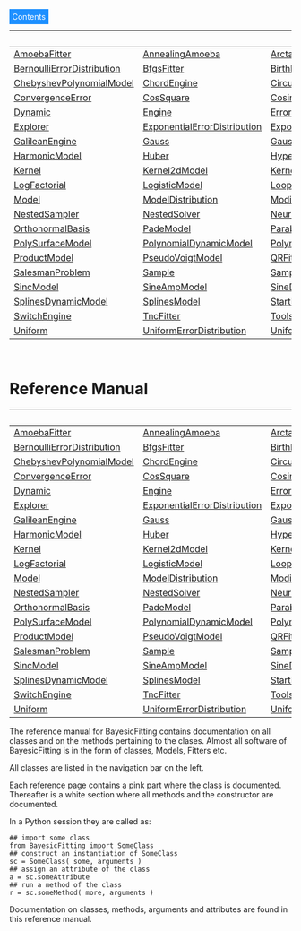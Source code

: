 ---
---

<div class="dropdown2">
  <span style="background-color: DodgerBlue; color: White; border:5px
solid DodgerBlue">Contents</span>  
  <div class="dropdown-content">

||||  Classes  |||||
|:-|:-|:-|:-|:-|:-|:-|:-|
| [AmoebaFitter](./classdocs/AmoebaFitter.md) | [AnnealingAmoeba](./classdocs/AnnealingAmoeba.md) | [ArctanModel](./classdocs/ArctanModel.md) | [AstropyModel](./classdocs/AstropyModel.md) | [BSplinesModel](./classdocs/BSplinesModel.md) | [BaseFitter](./classdocs/BaseFitter.md) | [BaseModel](./classdocs/BaseModel.md) | [BasicSplinesModel](./classdocs/BasicSplinesModel.md) |
| [BernoulliErrorDistribution](./classdocs/BernoulliErrorDistribution.md) | [BfgsFitter](./classdocs/BfgsFitter.md) | [BirthEngine](./classdocs/BirthEngine.md) | [Biweight](./classdocs/Biweight.md) | [BracketModel](./classdocs/BracketModel.md) | [Brackets](./classdocs/Brackets.md) | [CauchyErrorDistribution](./classdocs/CauchyErrorDistribution.md) | [CauchyPrior](./classdocs/CauchyPrior.md) |
| [ChebyshevPolynomialModel](./classdocs/ChebyshevPolynomialModel.md) | [ChordEngine](./classdocs/ChordEngine.md) | [CircularUniformPrior](./classdocs/CircularUniformPrior.md) | [ClassicProblem](./classdocs/ClassicProblem.md) | [CobylaFitter](./classdocs/CobylaFitter.md) | [CombiModel](./classdocs/CombiModel.md) | [ConjugateGradientFitter](./classdocs/ConjugateGradientFitter.md) | [ConstantModel](./classdocs/ConstantModel.md) |
| [ConvergenceError](./classdocs/ConvergenceError.md) | [CosSquare](./classdocs/CosSquare.md) | [Cosine](./classdocs/Cosine.md) | [CurveFitter](./classdocs/CurveFitter.md) | [DeathEngine](./classdocs/DeathEngine.md) | [DecisionTreeModel](./classdocs/DecisionTreeModel.md) | [DistanceCostFunction](./classdocs/DistanceCostFunction.md) | [DoglegFitter](./classdocs/DoglegFitter.md) |
| [Dynamic](./classdocs/Dynamic.md) | [Engine](./classdocs/Engine.md) | [ErrorDistribution](./classdocs/ErrorDistribution.md) | [ErrorsInXandYProblem](./classdocs/ErrorsInXandYProblem.md) | [EtalonDriftModel](./classdocs/EtalonDriftModel.md) | [EtalonModel](./classdocs/EtalonModel.md) | [EvidenceProblem](./classdocs/EvidenceProblem.md) | [ExpModel](./classdocs/ExpModel.md) |
| [Explorer](./classdocs/Explorer.md) | [ExponentialErrorDistribution](./classdocs/ExponentialErrorDistribution.md) | [ExponentialPrior](./classdocs/ExponentialPrior.md) | [Fitter](./classdocs/Fitter.md) | [FixedModel](./classdocs/FixedModel.md) | [FootballModel](./classdocs/FootballModel.md) | [Formatter](./classdocs/Formatter.md) | [FreeShapeModel](./classdocs/FreeShapeModel.md) |
| [GalileanEngine](./classdocs/GalileanEngine.md) | [Gauss](./classdocs/Gauss.md) | [Gauss2dErrorDistribution](./classdocs/Gauss2dErrorDistribution.md) | [GaussErrorDistribution](./classdocs/GaussErrorDistribution.md) | [GaussModel](./classdocs/GaussModel.md) | [GaussPrior](./classdocs/GaussPrior.md) | [GibbsEngine](./classdocs/GibbsEngine.md) | [HarmonicDynamicModel](./classdocs/HarmonicDynamicModel.md) |
| [HarmonicModel](./classdocs/HarmonicModel.md) | [Huber](./classdocs/Huber.md) | [HyperParameter](./classdocs/HyperParameter.md) | [ImageAssistant](./classdocs/ImageAssistant.md) | [IterationPlotter](./classdocs/IterationPlotter.md) | [IterativeFitter](./classdocs/IterativeFitter.md) | [JeffreysPrior](./classdocs/JeffreysPrior.md) | [Kepplers2ndLaw](./classdocs/Kepplers2ndLaw.md) |
| [Kernel](./classdocs/Kernel.md) | [Kernel2dModel](./classdocs/Kernel2dModel.md) | [KernelModel](./classdocs/KernelModel.md) | [LaplaceErrorDistribution](./classdocs/LaplaceErrorDistribution.md) | [LaplacePrior](./classdocs/LaplacePrior.md) | [LbfgsbFitter](./classdocs/LbfgsbFitter.md) | [LevenbergMarquardtFitter](./classdocs/LevenbergMarquardtFitter.md) | [LinearModel](./classdocs/LinearModel.md) |
| [LogFactorial](./classdocs/LogFactorial.md) | [LogisticModel](./classdocs/LogisticModel.md) | [LoopEngine](./classdocs/LoopEngine.md) | [Lorentz](./classdocs/Lorentz.md) | [LorentzModel](./classdocs/LorentzModel.md) | [Makefile](./classdocs/Makefile.md) | [MaxLikelihoodFitter](./classdocs/MaxLikelihoodFitter.md) | [MixedErrorDistribution](./classdocs/MixedErrorDistribution.md) |
| [Model](./classdocs/Model.md) | [ModelDistribution](./classdocs/ModelDistribution.md) | [Modifiable](./classdocs/Modifiable.md) | [MonteCarlo](./classdocs/MonteCarlo.md) | [MoveEngine](./classdocs/MoveEngine.md) | [MultipleOutputProblem](./classdocs/MultipleOutputProblem.md) | [NearEngine](./classdocs/NearEngine.md) | [NelderMeadFitter](./classdocs/NelderMeadFitter.md) |
| [NestedSampler](./classdocs/NestedSampler.md) | [NestedSolver](./classdocs/NestedSolver.md) | [NeuralNetUtilities](./classdocs/NeuralNetUtilities.md) | [NewtonCgFitter](./classdocs/NewtonCgFitter.md) | [NoiseScale](./classdocs/NoiseScale.md) | [NonLinearModel](./classdocs/NonLinearModel.md) | [OrderEngine](./classdocs/OrderEngine.md) | [OrderProblem](./classdocs/OrderProblem.md) |
| [OrthonormalBasis](./classdocs/OrthonormalBasis.md) | [PadeModel](./classdocs/PadeModel.md) | [Parabola](./classdocs/Parabola.md) | [PhantomCollection](./classdocs/PhantomCollection.md) | [PhantomSampler](./classdocs/PhantomSampler.md) | [Plotter](./classdocs/Plotter.md) | [PoissonErrorDistribution](./classdocs/PoissonErrorDistribution.md) | [PolySineAmpModel](./classdocs/PolySineAmpModel.md) |
| [PolySurfaceModel](./classdocs/PolySurfaceModel.md) | [PolynomialDynamicModel](./classdocs/PolynomialDynamicModel.md) | [PolynomialModel](./classdocs/PolynomialModel.md) | [PowellFitter](./classdocs/PowellFitter.md) | [PowerLawModel](./classdocs/PowerLawModel.md) | [PowerModel](./classdocs/PowerModel.md) | [Prior](./classdocs/Prior.md) | [Problem](./classdocs/Problem.md) |
| [ProductModel](./classdocs/ProductModel.md) | [PseudoVoigtModel](./classdocs/PseudoVoigtModel.md) | [QRFitter](./classdocs/QRFitter.md) | [RadialVelocityModel](./classdocs/RadialVelocityModel.md) | [RandomEngine](./classdocs/RandomEngine.md) | [RepeatingModel](./classdocs/RepeatingModel.md) | [ReverseEngine](./classdocs/ReverseEngine.md) | [RobustShell](./classdocs/RobustShell.md) |
| [SalesmanProblem](./classdocs/SalesmanProblem.md) | [Sample](./classdocs/Sample.md) | [SampleList](./classdocs/SampleList.md) | [SampleMovie](./classdocs/SampleMovie.md) | [ScaledErrorDistribution](./classdocs/ScaledErrorDistribution.md) | [ScipyFitter](./classdocs/ScipyFitter.md) | [ShuffleEngine](./classdocs/ShuffleEngine.md) | [Sinc](./classdocs/Sinc.md) |
| [SincModel](./classdocs/SincModel.md) | [SineAmpModel](./classdocs/SineAmpModel.md) | [SineDriftModel](./classdocs/SineDriftModel.md) | [SineModel](./classdocs/SineModel.md) | [SineSplineDriftModel](./classdocs/SineSplineDriftModel.md) | [SineSplineModel](./classdocs/SineSplineModel.md) | [SlsqpFitter](./classdocs/SlsqpFitter.md) | [SoftMaxModel](./classdocs/SoftMaxModel.md) |
| [SplinesDynamicModel](./classdocs/SplinesDynamicModel.md) | [SplinesModel](./classdocs/SplinesModel.md) | [StartEngine](./classdocs/StartEngine.md) | [StartOrderEngine](./classdocs/StartOrderEngine.md) | [StellarOrbitModel](./classdocs/StellarOrbitModel.md) | [StepEngine](./classdocs/StepEngine.md) | [StructureEngine](./classdocs/StructureEngine.md) | [SurfaceSplinesModel](./classdocs/SurfaceSplinesModel.md) |
| [SwitchEngine](./classdocs/SwitchEngine.md) | [TncFitter](./classdocs/TncFitter.md) | [Tools](./classdocs/Tools.md) | [Tophat](./classdocs/Tophat.md) | [Triangle](./classdocs/Triangle.md) | [Tricube](./classdocs/Tricube.md) | [Triweight](./classdocs/Triweight.md) | [TrustNcgFitter](./classdocs/TrustNcgFitter.md) |
| [Uniform](./classdocs/Uniform.md) | [UniformErrorDistribution](./classdocs/UniformErrorDistribution.md) | [UniformPrior](./classdocs/UniformPrior.md) | [UserModel](./classdocs/UserModel.md) | [VoigtModel](./classdocs/VoigtModel.md) | [Walker](./classdocs/Walker.md) | [WalkerList](./classdocs/WalkerList.md) |    |


</div>
</div>

[exlink]: https://github.com/dokester/BayesicFitting/tree/master/BayesicFitting/examples

&nbsp;

# Reference Manual

||||  Classes  |||||
|:-|:-|:-|:-|:-|:-|:-|:-|
| [AmoebaFitter](./classdocs/AmoebaFitter.md) | [AnnealingAmoeba](./classdocs/AnnealingAmoeba.md) | [ArctanModel](./classdocs/ArctanModel.md) | [AstropyModel](./classdocs/AstropyModel.md) | [BSplinesModel](./classdocs/BSplinesModel.md) | [BaseFitter](./classdocs/BaseFitter.md) | [BaseModel](./classdocs/BaseModel.md) | [BasicSplinesModel](./classdocs/BasicSplinesModel.md) |
| [BernoulliErrorDistribution](./classdocs/BernoulliErrorDistribution.md) | [BfgsFitter](./classdocs/BfgsFitter.md) | [BirthEngine](./classdocs/BirthEngine.md) | [Biweight](./classdocs/Biweight.md) | [BracketModel](./classdocs/BracketModel.md) | [Brackets](./classdocs/Brackets.md) | [CauchyErrorDistribution](./classdocs/CauchyErrorDistribution.md) | [CauchyPrior](./classdocs/CauchyPrior.md) |
| [ChebyshevPolynomialModel](./classdocs/ChebyshevPolynomialModel.md) | [ChordEngine](./classdocs/ChordEngine.md) | [CircularUniformPrior](./classdocs/CircularUniformPrior.md) | [ClassicProblem](./classdocs/ClassicProblem.md) | [CobylaFitter](./classdocs/CobylaFitter.md) | [CombiModel](./classdocs/CombiModel.md) | [ConjugateGradientFitter](./classdocs/ConjugateGradientFitter.md) | [ConstantModel](./classdocs/ConstantModel.md) |
| [ConvergenceError](./classdocs/ConvergenceError.md) | [CosSquare](./classdocs/CosSquare.md) | [Cosine](./classdocs/Cosine.md) | [CurveFitter](./classdocs/CurveFitter.md) | [DeathEngine](./classdocs/DeathEngine.md) | [DecisionTreeModel](./classdocs/DecisionTreeModel.md) | [DistanceCostFunction](./classdocs/DistanceCostFunction.md) | [DoglegFitter](./classdocs/DoglegFitter.md) |
| [Dynamic](./classdocs/Dynamic.md) | [Engine](./classdocs/Engine.md) | [ErrorDistribution](./classdocs/ErrorDistribution.md) | [ErrorsInXandYProblem](./classdocs/ErrorsInXandYProblem.md) | [EtalonDriftModel](./classdocs/EtalonDriftModel.md) | [EtalonModel](./classdocs/EtalonModel.md) | [EvidenceProblem](./classdocs/EvidenceProblem.md) | [ExpModel](./classdocs/ExpModel.md) |
| [Explorer](./classdocs/Explorer.md) | [ExponentialErrorDistribution](./classdocs/ExponentialErrorDistribution.md) | [ExponentialPrior](./classdocs/ExponentialPrior.md) | [Fitter](./classdocs/Fitter.md) | [FixedModel](./classdocs/FixedModel.md) | [FootballModel](./classdocs/FootballModel.md) | [Formatter](./classdocs/Formatter.md) | [FreeShapeModel](./classdocs/FreeShapeModel.md) |
| [GalileanEngine](./classdocs/GalileanEngine.md) | [Gauss](./classdocs/Gauss.md) | [Gauss2dErrorDistribution](./classdocs/Gauss2dErrorDistribution.md) | [GaussErrorDistribution](./classdocs/GaussErrorDistribution.md) | [GaussModel](./classdocs/GaussModel.md) | [GaussPrior](./classdocs/GaussPrior.md) | [GibbsEngine](./classdocs/GibbsEngine.md) | [HarmonicDynamicModel](./classdocs/HarmonicDynamicModel.md) |
| [HarmonicModel](./classdocs/HarmonicModel.md) | [Huber](./classdocs/Huber.md) | [HyperParameter](./classdocs/HyperParameter.md) | [ImageAssistant](./classdocs/ImageAssistant.md) | [IterationPlotter](./classdocs/IterationPlotter.md) | [IterativeFitter](./classdocs/IterativeFitter.md) | [JeffreysPrior](./classdocs/JeffreysPrior.md) | [Kepplers2ndLaw](./classdocs/Kepplers2ndLaw.md) |
| [Kernel](./classdocs/Kernel.md) | [Kernel2dModel](./classdocs/Kernel2dModel.md) | [KernelModel](./classdocs/KernelModel.md) | [LaplaceErrorDistribution](./classdocs/LaplaceErrorDistribution.md) | [LaplacePrior](./classdocs/LaplacePrior.md) | [LbfgsbFitter](./classdocs/LbfgsbFitter.md) | [LevenbergMarquardtFitter](./classdocs/LevenbergMarquardtFitter.md) | [LinearModel](./classdocs/LinearModel.md) |
| [LogFactorial](./classdocs/LogFactorial.md) | [LogisticModel](./classdocs/LogisticModel.md) | [LoopEngine](./classdocs/LoopEngine.md) | [Lorentz](./classdocs/Lorentz.md) | [LorentzModel](./classdocs/LorentzModel.md) | [Makefile](./classdocs/Makefile.md) | [MaxLikelihoodFitter](./classdocs/MaxLikelihoodFitter.md) | [MixedErrorDistribution](./classdocs/MixedErrorDistribution.md) |
| [Model](./classdocs/Model.md) | [ModelDistribution](./classdocs/ModelDistribution.md) | [Modifiable](./classdocs/Modifiable.md) | [MonteCarlo](./classdocs/MonteCarlo.md) | [MoveEngine](./classdocs/MoveEngine.md) | [MultipleOutputProblem](./classdocs/MultipleOutputProblem.md) | [NearEngine](./classdocs/NearEngine.md) | [NelderMeadFitter](./classdocs/NelderMeadFitter.md) |
| [NestedSampler](./classdocs/NestedSampler.md) | [NestedSolver](./classdocs/NestedSolver.md) | [NeuralNetUtilities](./classdocs/NeuralNetUtilities.md) | [NewtonCgFitter](./classdocs/NewtonCgFitter.md) | [NoiseScale](./classdocs/NoiseScale.md) | [NonLinearModel](./classdocs/NonLinearModel.md) | [OrderEngine](./classdocs/OrderEngine.md) | [OrderProblem](./classdocs/OrderProblem.md) |
| [OrthonormalBasis](./classdocs/OrthonormalBasis.md) | [PadeModel](./classdocs/PadeModel.md) | [Parabola](./classdocs/Parabola.md) | [PhantomCollection](./classdocs/PhantomCollection.md) | [PhantomSampler](./classdocs/PhantomSampler.md) | [Plotter](./classdocs/Plotter.md) | [PoissonErrorDistribution](./classdocs/PoissonErrorDistribution.md) | [PolySineAmpModel](./classdocs/PolySineAmpModel.md) |
| [PolySurfaceModel](./classdocs/PolySurfaceModel.md) | [PolynomialDynamicModel](./classdocs/PolynomialDynamicModel.md) | [PolynomialModel](./classdocs/PolynomialModel.md) | [PowellFitter](./classdocs/PowellFitter.md) | [PowerLawModel](./classdocs/PowerLawModel.md) | [PowerModel](./classdocs/PowerModel.md) | [Prior](./classdocs/Prior.md) | [Problem](./classdocs/Problem.md) |
| [ProductModel](./classdocs/ProductModel.md) | [PseudoVoigtModel](./classdocs/PseudoVoigtModel.md) | [QRFitter](./classdocs/QRFitter.md) | [RadialVelocityModel](./classdocs/RadialVelocityModel.md) | [RandomEngine](./classdocs/RandomEngine.md) | [RepeatingModel](./classdocs/RepeatingModel.md) | [ReverseEngine](./classdocs/ReverseEngine.md) | [RobustShell](./classdocs/RobustShell.md) |
| [SalesmanProblem](./classdocs/SalesmanProblem.md) | [Sample](./classdocs/Sample.md) | [SampleList](./classdocs/SampleList.md) | [SampleMovie](./classdocs/SampleMovie.md) | [ScaledErrorDistribution](./classdocs/ScaledErrorDistribution.md) | [ScipyFitter](./classdocs/ScipyFitter.md) | [ShuffleEngine](./classdocs/ShuffleEngine.md) | [Sinc](./classdocs/Sinc.md) |
| [SincModel](./classdocs/SincModel.md) | [SineAmpModel](./classdocs/SineAmpModel.md) | [SineDriftModel](./classdocs/SineDriftModel.md) | [SineModel](./classdocs/SineModel.md) | [SineSplineDriftModel](./classdocs/SineSplineDriftModel.md) | [SineSplineModel](./classdocs/SineSplineModel.md) | [SlsqpFitter](./classdocs/SlsqpFitter.md) | [SoftMaxModel](./classdocs/SoftMaxModel.md) |
| [SplinesDynamicModel](./classdocs/SplinesDynamicModel.md) | [SplinesModel](./classdocs/SplinesModel.md) | [StartEngine](./classdocs/StartEngine.md) | [StartOrderEngine](./classdocs/StartOrderEngine.md) | [StellarOrbitModel](./classdocs/StellarOrbitModel.md) | [StepEngine](./classdocs/StepEngine.md) | [StructureEngine](./classdocs/StructureEngine.md) | [SurfaceSplinesModel](./classdocs/SurfaceSplinesModel.md) |
| [SwitchEngine](./classdocs/SwitchEngine.md) | [TncFitter](./classdocs/TncFitter.md) | [Tools](./classdocs/Tools.md) | [Tophat](./classdocs/Tophat.md) | [Triangle](./classdocs/Triangle.md) | [Tricube](./classdocs/Tricube.md) | [Triweight](./classdocs/Triweight.md) | [TrustNcgFitter](./classdocs/TrustNcgFitter.md) |
| [Uniform](./classdocs/Uniform.md) | [UniformErrorDistribution](./classdocs/UniformErrorDistribution.md) | [UniformPrior](./classdocs/UniformPrior.md) | [UserModel](./classdocs/UserModel.md) | [VoigtModel](./classdocs/VoigtModel.md) | [Walker](./classdocs/Walker.md) | [WalkerList](./classdocs/WalkerList.md) |    |


The reference manual for BayesicFitting contains documentation on all classes 
and on the methods pertaining to the clases. Almost all software of BayesicFitting 
is in the form of classes, Models, Fitters etc. 

All classes are listed in the navigation bar on the left. 

Each reference page contains a pink part where the class is documented. Thereafter is a 
white section where all methods and the constructor are documented.

In a Python session they are called as:

    ## import some class
    from BayesicFitting import SomeClass
    ## construct an instantiation of SomeClass
    sc = SomeClass( some, arguments )
    ## assign an attribute of the class
    a = sc.someAttribute
    ## run a method of the class
    r = sc.someMethod( more, arguments )


Documentation on classes, methods, arguments and attributes are found in this 
reference manual. 


